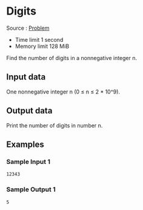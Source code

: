 # Digits

Source : [Problem](https://www.eolymp.com/en/problems/2)

- Time limit 1 second
- Memory limit 128 MiB

Find the number of digits in a nonnegative integer n.

## Input data

One nonnegative integer n (0 ≤ n ≤ 2 \* 10^9).

## Output data

Print the number of digits in number n.

## Examples

### Sample Input 1

    12343

### Sample Output 1

    5
